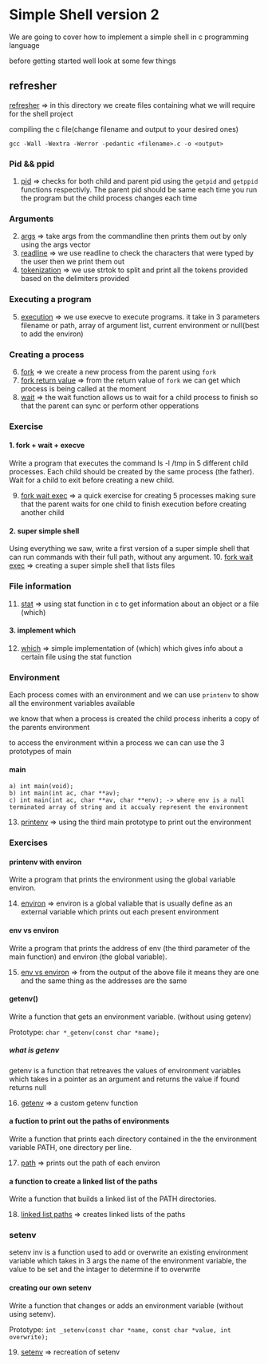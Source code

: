 
# Simple Shell version 2

We are going to cover how to implement a  simple shell in c programming language

before getting started well look at some few things

## refresher

[refresher](./refresher) => in this directory we create files containing what we will require for the shell project

compiling the c file(change filename and output to your desired ones)

```
gcc -Wall -Wextra -Werror -pedantic <filename>.c -o <output>
```

### Pid && ppid

1. [pid](./refresher/1_pid.c) =>  checks for both child and  parent pid using the `getpid` and `getppid` functions respectivly. The parent pid should be same each time you run the program but the child process changes each time

### Arguments

2. [args](./refresher/2_args.c) => take args from the commandline then prints them out by only using the args vector
3. [readline](./refresher/3_readline.c) => we use readline to check the characters that were typed by the user then we print them out
4. [tokenization](./refresher/4_split_line.c) => we use strtok to split and print all the tokens provided based on the delimiters provided

### Executing a program

5. [execution](./refresher/5_exec.c) => we use execve to execute programs. it take in 3 parameters filename or path, array of argument list, current environment or null(best to add the environ)

### Creating a process

6. [fork](./refresher/6_fork.c) => we create a new process from the parent using `fork`
7. [fork return value](./refresher/7_fork.c) => from the return value of `fork` we can get which process is being called at the moment
8. [wait](./refresher/8_wait.c) => the wait function allows us to wait for a child process to finish so that the parent can sync or perform other opperations

### Exercise

#### 1. fork + wait + execve

Write a program that executes the command ls -l /tmp in 5 different child processes. Each child should be created by the same process (the father). Wait for a child to exit before creating a new child.

9. [fork wait exec](./refresher/9_forwaitexec.c) => a quick exercise for creating 5 processes making sure that the parent waits for one child to finish execution before creating another child

#### 2. super simple shell

Using everything we saw, write a first version of a super simple shell that can run commands with their full path, without any argument.
10. [fork wait exec](./refresher/10_supersimpleshell.c) => creating a super simple shell that lists files

### File information

11. [stat](./refresher/11_stat.c) => using stat function in c to get information about an object or a file (which)

#### 3. implement which

12. [which](./refresher/12_which.c) => simple implementation of (which) which gives info about a certain file using the stat function

### Environment

Each process comes with an environment and we can use `printenv` to show all the environment variables available

we know that when a process is created the child process inherits a copy of the parents environment

to access the environment within a process we can can use the 3 prototypes of main

#### main

    a) int main(void);
    b) int main(int ac, char **av);
    c) int main(int ac, char **av, char **env); -> where env is a null terminated array of string and it accualy represent the environment
13. [printenv](./refresher/13_printenv.c) => using the third main prototype to print out the environment

### Exercises

#### printenv with environ

Write a program that prints the environment using the global variable environ.

14. [environ](./refresher/14_environ.c) => environ is a global valiable that is usually define as an external variable which prints out each present environment

#### env vs environ

Write a program that prints the address of env (the third parameter of the main function) and environ (the global variable).

15. [env vs environ](./refresher/15_env&&environ.c) => from the output of the above file it means they are one and the same thing as the addresses are the same

#### getenv()

Write a function that gets an environment variable. (without using getenv)

Prototype: `char *_getenv(const char *name);`

##### what is getenv

getenv is a function that retreaves the values of environment variables which takes in a pointer as an argument and returns the value if found returns null

16. [getenv](./refresher/16_getenv.c) => a custom getenv function

#### a fuction to print out the paths of environments

Write a function that prints each directory contained in the the environment variable PATH, one directory per line.

17. [path](./refresher/17_path.c) => prints out the path of each environ

#### a function to create a linked list of the paths

Write a function that builds a linked list of the PATH directories.

18. [linked list paths](./refresher/18_linkedpaths.c) => creates linked lists of the paths

### setenv

setenv inv is a function used to add or overwrite an existing environment variable which takes in 3 args the name of the environment variable, the value to be set and the intager to determine if to overwrite

#### creating our own setenv

Write a function that changes or adds an environment variable (without using setenv).

Prototype: `int _setenv(const char *name, const char *value, int overwrite);`

19. [setenv](./refresher/19_setenv.c) => recreation of setenv
